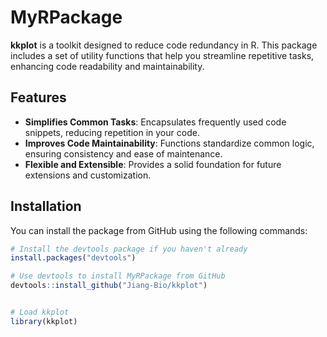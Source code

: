 # MyRPackage

**kkplot** is a toolkit designed to reduce code redundancy in R. This package includes a set of utility functions that help you streamline repetitive tasks, enhancing code readability and maintainability.

## Features

- **Simplifies Common Tasks**: Encapsulates frequently used code snippets, reducing repetition in your code.
- **Improves Code Maintainability**: Functions standardize common logic, ensuring consistency and ease of maintenance.
- **Flexible and Extensible**: Provides a solid foundation for future extensions and customization.

## Installation

You can install the package from GitHub using the following commands:

```r
# Install the devtools package if you haven't already
install.packages("devtools")

# Use devtools to install MyRPackage from GitHub
devtools::install_github("Jiang-Bio/kkplot")


# Load kkplot
library(kkplot)
